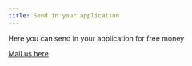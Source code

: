 ```yaml
---
title: Send in your application
---
```

Here you can send in your application for free money 

<a href="mailto:kallisjallis@hotmail.com?cc=karlmkvammen@gmail.com&subject=Application for money&body=Tell us who you are and what you want"> Mail us here </a>